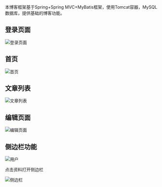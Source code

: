 本博客框架基于Spring+Spring MVC+MyBatis框架，使用Tomcat容器，MySQL数据库，提供基础的博客功能。

## 登录页面

![登录页面](https://gitee.com/uploads/images/2018/0226/124311_0a68a13d_1366365.png "屏幕截图.png")

## 首页
![首页](https://gitee.com/uploads/images/2018/0226/125913_9279cf29_1366365.png "屏幕截图.png")

## 文章列表
![文章列表](https://gitee.com/uploads/images/2018/0226/125953_23edd5f3_1366365.png "屏幕截图.png")

## 编辑页面
![编辑页面](https://gitee.com/uploads/images/2018/0226/130055_27213b29_1366365.png "屏幕截图.png")

## 侧边栏功能
![用户](https://gitee.com/uploads/images/2018/0226/130146_0ff6437b_1366365.png "屏幕截图.png")

点击资料打开侧边栏

![侧边栏](https://gitee.com/uploads/images/2018/0226/130250_05f826d4_1366365.png "屏幕截图.png")
